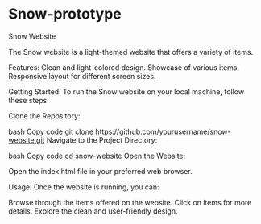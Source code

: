 # Snow-prototype
Snow Website


The Snow website is a light-themed website that offers a variety of items.

Features:
Clean and light-colored design.
Showcase of various items.
Responsive layout for different screen sizes.

Getting Started:
To run the Snow website on your local machine, follow these steps:

Clone the Repository:

bash
Copy code
git clone https://github.com/yourusername/snow-website.git
Navigate to the Project Directory:

bash
Copy code
cd snow-website
Open the Website:

Open the index.html file in your preferred web browser.

Usage:
Once the website is running, you can:

Browse through the items offered on the website.
Click on items for more details.
Explore the clean and user-friendly design.
